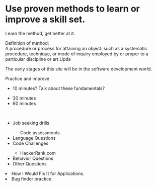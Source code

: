 <!DOCTYPE html>
<html>

<body>

<h1>Use proven methods to learn or improve a skill set.</h1>
<p>Learn the method, get better at it.</p>
<p>Definition of method: <br>
A procedure or process for attaining an object: such as a systematic procedure, technique, or mode of inquiry employed by or proper to a particular discipline or art.Upda</p>
<p>The early stages of this site will be in the software development world.</p>
<p>Practice and improve</p>
     <ul> 
     <li> 10 minutes? Talk about these fundamentals? </li>
     <ul></ul>
     <li> 30 minutes </li>
      <li> 60 minutes</li> 
     </ul>
     <ul>
</ul>
<br>
 <ul> 
     <li> Job seeking drills</li>
     <ul>Code assessments.</ul>
     <li> Language Questions</li>
      <li> Code Challenges</li> <ul>
     <li>HackerRank.com</li></ul>
      <li> Behavior Questions</li> 
          <li> Other Questions</li> 
     </ul>
<li>How I Would Fix It for Applications. </li><li>Bug finder practice. </li>
     <ul>
</ul>
     
</body>
</html>

